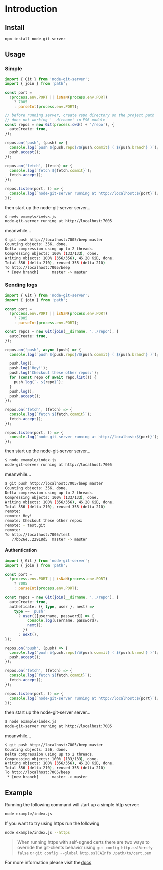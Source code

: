 # Introduction

## Install

```bash
npm install node-git-server
```

## Usage

### Simple

```typescript
import { Git } from 'node-git-server';
import { join } from 'path';

const port =
  !process.env.PORT || isNaN(process.env.PORT)
    ? 7005
    : parseInt(process.env.PORT);

// before running server, create repo directory on the project path
// does not working '__dirname' in ES6 module
const repos = new Git(process.cwd() + '/repo'), {
  autoCreate: true,
});

repos.on('push', (push) => {
  console.log(`push ${push.repo}/${push.commit} ( ${push.branch} )`);
  push.accept();
});

repos.on('fetch', (fetch) => {
  console.log(`fetch ${fetch.commit}`);
  fetch.accept();
});

repos.listen(port, () => {
  console.log(`node-git-server running at http://localhost:${port}`);
});
```

then start up the node-git-server server...

```bash
$ node example/index.js
node-git-server running at http://localhost:7005
```

meanwhile...

```bash
$ git push http://localhost:7005/beep master
Counting objects: 356, done.
Delta compression using up to 2 threads.
Compressing objects: 100% (133/133), done.
Writing objects: 100% (356/356), 46.20 KiB, done.
Total 356 (delta 210), reused 355 (delta 210)
To http://localhost:7005/beep
 * [new branch]      master -> master
```

### Sending logs

```typescript
import { Git } from 'node-git-server';
import { join } from 'path';

const port =
  !process.env.PORT || isNaN(process.env.PORT)
    ? 7005
    : parseInt(process.env.PORT);

const repos = new Git(join(__dirname, '../repo'), {
  autoCreate: true,
});

repos.on('push', async (push) => {
  console.log(`push ${push.repo}/${push.commit} ( ${push.branch} )`);

  push.log();
  push.log('Hey!');
  push.log('Checkout these other repos:');
  for (const repo of await repo.list()) {
    push.log(`- ${repo}`);
  }
  push.log();
  push.accept();
});

repos.on('fetch', (fetch) => {
  console.log(`fetch ${fetch.commit}`);
  fetch.accept();
});

repos.listen(port, () => {
  console.log(`node-git-server running at http://localhost:${port}`);
});
```

then start up the node-git-server server...

```bash
$ node example/index.js
node-git-server running at http://localhost:7005
```

meanwhile...

```bash
$ git push http://localhost:7005/beep master
Counting objects: 356, done.
Delta compression using up to 2 threads.
Compressing objects: 100% (133/133), done.
Writing objects: 100% (356/356), 46.20 KiB, done.
Total 356 (delta 210), reused 355 (delta 210)
remote:
remote: Hey!
remote: Checkout these other repos:
remote: - test.git
remote:
To http://localhost:7005/test
   77bb26e..22918d5  master -> master
```

#### Authentication

```typescript
import { Git } from 'node-git-server';
import { join } from 'path';

const port =
  !process.env.PORT || isNaN(process.env.PORT)
    ? 7005
    : parseInt(process.env.PORT);

const repos = new Git(join(__dirname, '../repo'), {
  autoCreate: true,
  autheficate: ({ type, user }, next) =>
    type == 'push'
      ? user(([username, password]) => {
          console.log(username, password);
          next();
        })
      : next(),
});

repos.on('push', (push) => {
  console.log(`push ${push.repo}/${push.commit} ( ${push.branch} )`);
  push.accept();
});

repos.on('fetch', (fetch) => {
  console.log(`fetch ${fetch.commit}`);
  fetch.accept();
});

repos.listen(port, () => {
  console.log(`node-git-server running at http://localhost:${port}`);
});
```

then start up the node-git-server server...

```bash
$ node example/index.js
node-git-server running at http://localhost:7005
```

meanwhile...

```bash
$ git push http://localhost:7005/beep master
Counting objects: 356, done.
Delta compression using up to 2 threads.
Compressing objects: 100% (133/133), done.
Writing objects: 100% (356/356), 46.20 KiB, done.
Total 356 (delta 210), reused 355 (delta 210)
To http://localhost:7005/beep
 * [new branch]      master -> master
```

## Example

Running the following command will start up a simple http server:

```bash
node example/index.js
```

If you want to try using https run the following

```bash
node example/index.js --https
```

> When running https with self-signed certs there are two ways to override the git-clients behavior using `git config http.sslVerify false` or `git config --global http.sslCAInfo /path/to/cert.pem`

For more information please visit the [docs](http://www.gabrielcsapo.com/node-git-server/code/index.html)
